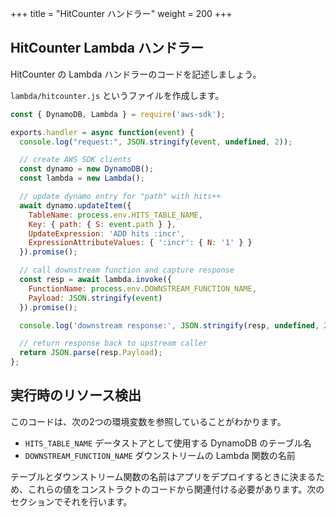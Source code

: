 +++
title = "HitCounter ハンドラー"
weight = 200
+++

## HitCounter Lambda ハンドラー

HitCounter の Lambda ハンドラーのコードを記述しましょう。

`lambda/hitcounter.js` というファイルを作成します。

```js
const { DynamoDB, Lambda } = require('aws-sdk');

exports.handler = async function(event) {
  console.log("request:", JSON.stringify(event, undefined, 2));

  // create AWS SDK clients
  const dynamo = new DynamoDB();
  const lambda = new Lambda();

  // update dynamo entry for "path" with hits++
  await dynamo.updateItem({
    TableName: process.env.HITS_TABLE_NAME,
    Key: { path: { S: event.path } },
    UpdateExpression: 'ADD hits :incr',
    ExpressionAttributeValues: { ':incr': { N: '1' } }
  }).promise();

  // call downstream function and capture response
  const resp = await lambda.invoke({
    FunctionName: process.env.DOWNSTREAM_FUNCTION_NAME,
    Payload: JSON.stringify(event)
  }).promise();

  console.log('downstream response:', JSON.stringify(resp, undefined, 2));

  // return response back to upstream caller
  return JSON.parse(resp.Payload);
};
```

## 実行時のリソース検出

このコードは、次の2つの環境変数を参照していることがわかります。

 * `HITS_TABLE_NAME` データストアとして使用する DynamoDB のテーブル名
 * `DOWNSTREAM_FUNCTION_NAME` ダウンストリームの Lambda 関数の名前

テーブルとダウンストリーム関数の名前はアプリをデプロイするときに決まるため、これらの値をコンストラクトのコードから関連付ける必要があります。次のセクションでそれを行います。